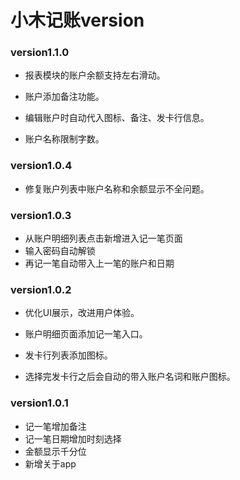 # 小木记账version

### version1.1.0

- 报表模块的账户余额支持左右滑动。
- 账户添加备注功能。


- 编辑账户时自动代入图标、备注、发卡行信息。


- 账户名称限制字数。

### version1.0.4

- 修复账户列表中账户名称和余额显示不全问题。

### version1.0.3

- 从账户明细列表点击新增进入记一笔页面
- 输入密码自动解锁
- 再记一笔自动带入上一笔的账户和日期

### version1.0.2

- 优化UI展示，改进用户体验。

- 账户明细页面添加记一笔入口。
- 发卡行列表添加图标。
- 选择完发卡行之后会自动的带入账户名词和账户图标。

### version1.0.1

- 记一笔增加备注
- 记一笔日期增加时刻选择
- 金额显示千分位
- 新增关于app

